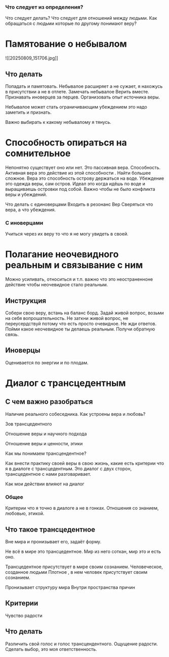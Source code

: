 ### Что следует из определения?
Что следует делать?
Что следует для отношений между людьми.
Как обращаться с людьми которые по другому понимают веру?

# Памятование о небывалом 
![[20250809_151706.jpg]]
## Что делать
Попадать и памятовать.
Небывалое расширяет а не сужает, я нахожусь в присутствии а не в отлете.
Замечать небывалое 
Верить вместе.
Признавать иноверцев за перцев. Организовать опыт источника веры.

Небывалое может стать ограничивающим убеждением это надо заметить и признать.

Важно выбирать к какому небывалому я тянусь.


# Способность опираться на сомнительное
Непонятно существует оно или нет. 
Это пассивная вера. Способность.
Активная вера это действие из этой способности .
Найти большее сложное.
Вера это способность острову держаться на воде.
Убеждение это одежда веры, сам остров.
Идеал это когда идёшь по воде и выращиваешь островки под собой.
Важно чтобы не было конфликта веры и убеждений.

Что делать с единоверцами
Входить в резонанс Вер
Сверяться что вера, а что убеждения.

### С иноверцами
Учиться через их веру то что я не могу увидеть в своей.


# Полагание неочевидного реальным и связывание с ним
Можно усиливать, относиться и т.п. важно что это неостраненноне действие чтобы неочевидное стало реальным.

## Инструкция 
Собери свою веру, встань на баланс борд.
Задай живой вопрос, возьми на себя вопрошательность. Не заткни живой вопрос, не переусердствуй потому что есть просто очевидное.
Не жди ответов.
Пойми какое неочевидное ты делаешь реальным.
Получи обратную связь.
## Иноверцы

Оценивается по энергии и по плодам.

# Диалог с трансцедентным 
## С чем важно разобраться 
Наличие реального собеседника.
Как устроены вера и любовь?

Зов трансцедентного 

Отношение веры и научного подхода 

Отношение веры и ценности, этики

Как мы понимаем трансцендентное?

Как внести практику своей веры в свою жизнь, какие есть критерии что я в диалоге с трансцедентным.
Это диалог с двух сторон, трансцедентное с нами разговаривает.

Как мои действии влияют на диалог 
### Общее
Критерии что я точно в диалоге а не в гонках.
Отношения со знанием, любовью, этикой.

## Что такое трансцедентное 
Вне мира и пронизывает его, задаёт форму.

Не всё в мире это трансцедентное.
Мир из него соткан, мир это и есть оно.

Трансцедентное присутствует в мире своим сознанием.
Человеческое, созданное людьми
Плотное , в нем человек присутствует своим сознанием.

Пронизывает структуру мира
Внутри пространства причин
## Критерии 
Чувство радости 

## Что делать 
Различить свой голос и голос трансцендентного.
Ощущение радости.
Сделать выбор, это моя ответственность.